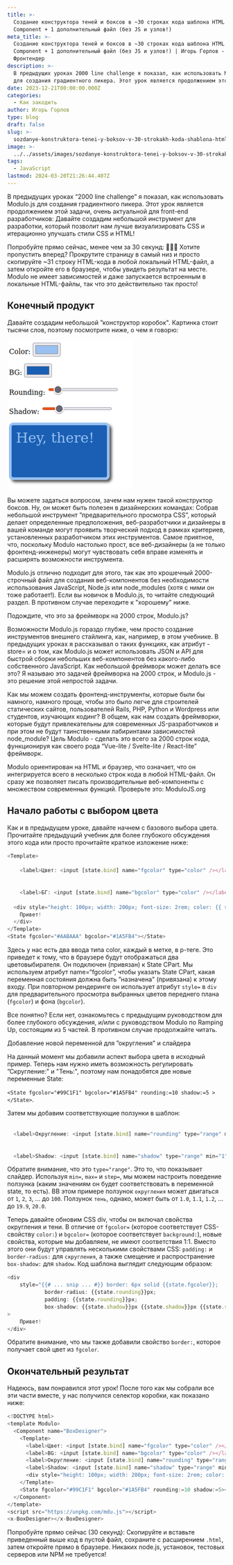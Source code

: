 ```yaml
---
title: >-
  Создание конструктора теней и боксов в ~30 строках кода шаблона HTML Web
  Component + 1 дополнительный файл (без JS и узлов!)
meta_title: >-
  Создание конструктора теней и боксов в ~30 строках кода шаблона HTML Web
  Component + 1 дополнительный файл (без JS и узлов!) | Игорь Горлов -
  Фронтeндер
description: >-
  В предыдущих уроках 2000 line challenge я показал, как использовать Modulo.js
  для создания градиентного пикера. Этот урок является продолжением этой задачи,
date: 2023-12-21T00:00:00.000Z
categories:
  - Как закодить
author: Игорь Горлов
type: blog
draft: false
slug: >-
  sozdanye-konstruktora-tenei-y-boksov-v-30-strokakh-koda-shablona-html-web-component-1-dopolnyteln-i-fail-bez-js-y-uzlov
image: >-
  ../../assets/images/sozdanye-konstruktora-tenei-y-boksov-v-30-strokakh-koda-shablona-html-web-component-1-dopolnyteln-i-fail-bez-js-y-uzlov-Dec-21-2023.avif
tags:
  - JavaScript
lastmod: 2024-03-20T21:26:44.407Z
---
```


В предыдущих уроках “2000 line challenge” я показал, как использовать Modulo.js для создания градиентного пикера. Этот урок является продолжением этой задачи, очень актуальной для front-end разработчиков: Давайте создадим небольшой инструмент для разработки, который позволит нам лучше визуализировать CSS и итерационно улучшать стили CSS и HTML!

Попробуйте прямо сейчас, менее чем за 30 секунд: 🚀🚀🚀 Хотите пропустить вперед? Прокрутите страницу в самый низ и просто скопируйте ~31 строку HTML-кода в любой локальный HTML-файл, а затем откройте его в браузере, чтобы увидеть результат на месте. Modulo не имеет зависимостей и даже запускается встроенным в локальные HTML-файлы, так что это действительно так просто!

## Конечный продукт

Давайте создадим небольшой ”конструктор коробок". Картинка стоит тысячи слов, поэтому посмотрите ниже, о чем я говорю:

![k3ve9vopt6ad8yz0u2og.png](../../assets/images/k3ve9vopt6ad8yz0u2og.png)

Вы можете задаться вопросом, зачем нам нужен такой конструктор боксов. Ну, он может быть полезен в дизайнерских командах: Собрав небольшой инструмент ”предварительного просмотра CSS”, который делает определенные предположения, веб-разработчики и дизайнеры в вашей команде могут проявить творческий подход в рамках критериев, установленных разработчиком этих инструментов. Самое приятное, что, поскольку Modulo настолько прост, все веб-дизайнеры (а не только фронтенд-инженеры) могут чувствовать себя вправе изменять и расширять возможности инструмента.

Modulo.js отлично подходит для этого, так как это крошечный 2000-строчный файл для создания веб-компонентов без необходимости использования JavaScript, Node.js или node_modules (хотя с ними он тоже работает!). Если вы новичок в Modulo.js, то читайте следующий раздел. В противном случае переходите к ”хорошему" ниже.

Подождите, что это за фреймворк на 2000 строк, Modulo.js?

Возможности Modulo.js гораздо глубже, чем просто создание инструментов внешнего стайлинга, как, например, в этом учебнике. В предыдущих уроках я рассказывал о таких функциях, как атрибут -store= и о том, как Modulo.js может использовать JSON и API для быстрой сборки небольших веб-компонентов без какого-либо собственного JavaScript. Как небольшой фреймворк может делать все это? Я называю это задачей фреймворка на 2000 строк, и Modulo.js - это решение этой непростой задачи.

Как мы можем создать фронтенд-инструменты, которые были бы намного, намного проще, чтобы это было легче для строителей статических сайтов, пользователей Rails, PHP, Python и Wordpress или студентов, изучающих кодинг? В общем, как нам создать фреймворки, которые будут привлекательны для современных JS-разработчиков и при этом не будут таинственными лабиринтами зависимостей node_module? Цель Modulo - сделать это всего за 2000 строк кода, функционируя как своего рода “Vue-lite / Svelte-lite / React-lite” фреймворк.

Modulo ориентирован на HTML и браузер, что означает, что он интегрируется всего в несколько строк кода в любой HTML-файл. Он сразу же позволяет писать производительные веб-компоненты с множеством современных функций. Проверьте это: ModuloJS.org

## Начало работы с выбором цвета

Как и в предыдущем уроке, давайте начнем с базового выбора цвета. Прочитайте предыдущий учебник для более глубокого обсуждения этого кода или просто прочитайте краткое изложение ниже:

```js
<Template>

    <label>Цвет: <input [state.bind] name="fgcolor" type="color" /></label>


    <label>БГ: <input [state.bind] name="bgcolor" type="color" /></label>

  <div style="height: 100px; width: 200px; font-size: 2rem; color: {{ state.fgcolor }}; background: {{ state.bgcolor }};">
    Привет!
  </div>
</Template>
<State fgcolor="#AABAAA" bgcolor="#1A5FB4"></State>
```

Здесь у нас есть два ввода типа color, каждый в метке, в p-теге. Это приведет к тому, что в браузере будут отображаться два цветовыбирателя. Он подключен (привязан) к State CPart. Мы используем атрибут name=“fgcolor”, чтобы указать State CPart, какая переменная состояния должна быть ”назначена" (привязана) к этому входу. При повторном рендеринге он использует атрибут `style=` в `div` для предварительного просмотра выбранных цветов переднего плана (`fgcolor`) и фона (`bgcolor`).

Все понятно? Если нет, ознакомьтесь с предыдущим руководством для более глубокого обсуждения, и/или с руководством Modulo по Ramping Up, состоящим из 5 частей. В противном случае продолжайте читать.

Добавление новой переменной для ”округления" и слайдера

На данный момент мы добавили аспект выбора цвета в исходный пример. Теперь нам нужно иметь возможность регулировать ”Скругление:" и "Тень:", поэтому нам понадобятся две новые переменные State:

`<State fgcolor="#99C1F1" bgcolor="#1A5FB4" rounding:=10 shadow:=5 ></State>`.

Затем мы добавим соответствующие ползунки в шаблон:

```js

  <label>Округление: <input [state.bind] name="rounding" type="range" min="1" max="100" step="1" /></label>


  <label>Shadow: <input [state.bind] name="shadow" type="range" min="1" max="20" step="0.1" /></label>

```

Обратите внимание, что это `type="range"`. Это то, что показывает слайдер. Используя `min=`, `max=` и `step=`, мы можем настроить поведение ползунка (каким значениям он будет соответствовать в переменной state, то есть). ВВ этом примере ползунок `округления` может двигаться от `1`, `2`, `3`, … до `100`. Ползунок `тень`, однако, может быть от `1.0`, `1.1`, `1.2`, … до `19.9`, `20.0`.

Теперь давайте обновим CSS div, чтобы он включал свойства округления и тени. В отличие от `fgcolor=` (которое соответствует CSS-свойству `color:`) и `bgcolor=` (которое соответствует `background:`), новые свойства, которые мы добавляем, не имеют соответствия 1:1. Вместо этого они будут управлять несколькими свойствами CSS: `padding:` и `border-radius:` для `скругления`, а также смещение и распространение `box-shadow:` для `shadow`. Код шаблона выглядит следующим образом:

```js
<div
	style="{{# ... snip ... #}} border: 6px solid {{state.fgcolor}};
            border-radius: {{state.rounding}}px;
            padding: {{state.rounding}}px;
            box-shadow: {{state.shadow}}px {{state.shadow}}px {{state.shadow}}px #000000aa;"
>
	Привет!
</div>
```

Обратите внимание, что мы также добавили свойство `border:`, которое получает свой цвет из `fgcolor`.

## Окончательный результат

Надеюсь, вам понравился этот урок! После того как мы собрали все эти части вместе, у нас получился селектор коробки, как показано ниже:

```js
<!DOCTYPE html>
<template Modulo>
  <Component name="BoxDesigner">
    <Template>
      <label>Цвет: <input [state.bind] name="fgcolor" type="color" /></label>
      <label>BG: <input [state.bind] name="bgcolor" type="color" /></label>
      <label>Округление: <input [state.bind] name="rounding" type="range" min="1" max="100" step="1" /></label>
      <label>Shadow: <input [state.bind] name="shadow" type="range" min="1" max="20" step="0.1" /></label>
      <div style="height: 100px; width: 200px; font-size: 2rem; color: {{ state.fgcolor }}; background: {{ state.bgcolor }}; border: 6px solid {{ state.fgcolor }}; border-radius: {{ state.rounding }}px; padding: {{ state.rounding }}px; box-shadow: {{ state.shadow }}px {{ state.shadow }}px {{ state.shadow }}px #000000aa;">Привет!</div>
    </Template>
    <State fgcolor="#99C1F1" bgcolor="#1A5FB4" rounding:=10 shadow:=5></State>
  </Component>
</template>
<script src="https://unpkg.com/mdu.js"></script>
<x-BoxDesigner></x-BoxDesigner>
```

Попробуйте прямо сейчас (30 секунд): Скопируйте и вставьте приведенный выше код в пустой файл, сохраните с расширением `.html`, затем откройте прямо в браузере. Никаких node.js, установок, тестовых серверов или NPM не требуется!
